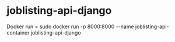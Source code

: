 # joblisting-api-django

Docker run = sudo docker run -p 8000:8000 --name joblisting-api-container joblisting-api-django
